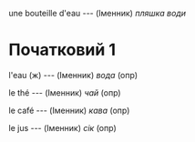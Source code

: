 une bouteille d'eau --- (Іменник)
*пляшка води*



# Початковий 1
l'eau (ж) --- (Іменник)
*вода* (опр)



le thé --- (Іменник)
*чай* (опр)



le café --- (Іменник)
*кава* (опр)



le jus --- (Іменник)
*сік* (опр)